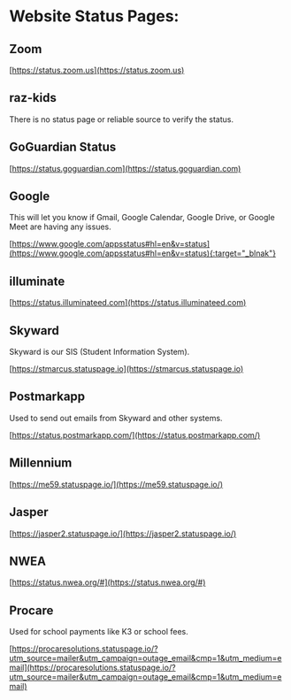 # Website Status Pages:

## Zoom
[https://status.zoom.us](https://status.zoom.us)

## raz-kids

There is no status page or reliable source to verify the status. 

## GoGuardian Status
[https://status.goguardian.com](https://status.goguardian.com)
	
## Google
This will let you know if Gmail, Google Calendar, Google Drive, or Google Meet are having any issues. 

[https://www.google.com/appsstatus#hl=en&v=status](https://www.google.com/appsstatus#hl=en&v=status){:target="_blnak"}
	
## illuminate

[https://status.illuminateed.com](https://status.illuminateed.com)
	
## Skyward
Skyward is our SIS (Student Information System).

[https://stmarcus.statuspage.io](https://stmarcus.statuspage.io)

## Postmarkapp
Used to send out emails from Skyward and other systems.

[https://status.postmarkapp.com/](https://status.postmarkapp.com/)

## Millennium

[https://me59.statuspage.io/](https://me59.statuspage.io/)

## Jasper

[https://jasper2.statuspage.io/](https://jasper2.statuspage.io/)

## NWEA

[https://status.nwea.org/#](https://status.nwea.org/#)

## Procare

Used for school payments like K3 or school fees. 

[https://procaresolutions.statuspage.io/?utm_source=mailer&utm_campaign=outage_email&cmp=1&utm_medium=email](https://procaresolutions.statuspage.io/?utm_source=mailer&utm_campaign=outage_email&cmp=1&utm_medium=email)
